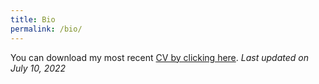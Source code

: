 ```yaml
---
title: Bio
permalink: /bio/
---
```




You can download my most recent [CV by clicking here](/assets/files/Viktor_Sanca_cv.pdf).
*Last updated on July 10, 2022*
